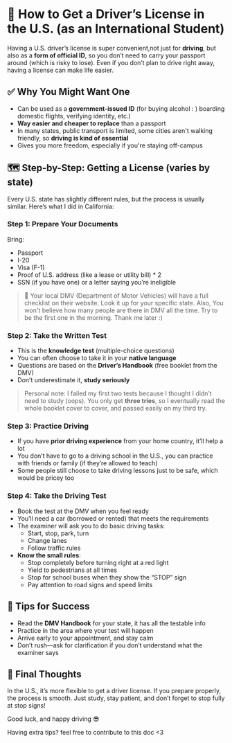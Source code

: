 # 🚗 How to Get a Driver’s License in the U.S. (as an International Student)

Having a U.S. driver’s license is super convenient,not just for **driving**, but also as a **form of official ID**, so you don’t need to carry your passport around (which is risky to lose). Even if you don’t plan to drive right away, having a license can make life easier.


## ✅ Why You Might Want One

- Can be used as a **government-issued ID** (for buying alcohol : ) boarding domestic flights, verifying identity, etc.)
- **Way easier and cheaper to replace** than a passport
- In many states, public transport is limited, some cities aren't walking friendly, so **driving is kind of essential**
- Gives you more freedom, especially if you're staying off-campus


## 🗺️ Step-by-Step: Getting a License (varies by state)

Every U.S. state has slightly different rules, but the process is usually similar. Here’s what I did in California:

### Step 1: Prepare Your Documents
Bring:
- Passport
- I-20
- Visa (F-1)
- Proof of U.S. address (like a lease or utility bill) * 2
- SSN (if you have one) or a letter saying you’re ineligible

> 📌 Your local DMV (Department of Motor Vehicles) will have a full checklist on their website. Look it up for your specific state.
> Also, You won't believe how many people are there in DMV all the time. Try to be the first one in the morning. Thank me later :)

### Step 2: Take the **Written Test**
- This is the **knowledge test** (multiple-choice questions)
- You can often choose to take it in your **native language**
- Questions are based on the **Driver’s Handbook** (free booklet from the DMV)
- Don’t underestimate it, **study seriously**
  
> Personal note: I failed my first two tests because I thought I didn’t need to study (oops). You only get **three tries**, so I eventually read the whole booklet cover to cover, and passed easily on my third try.

### Step 3: Practice Driving
- If you have **prior driving experience** from your home country, it’ll help a lot
- You don’t have to go to a driving school in the U.S., you can practice with friends or family (if they’re allowed to teach)
- Some people still choose to take driving lessons just to be safe, which would be pricey too

### Step 4: Take the **Driving Test**
- Book the test at the DMV when you feel ready
- You’ll need a car (borrowed or rented) that meets the requirements
- The examiner will ask you to do basic driving tasks:
  - Start, stop, park, turn
  - Change lanes
  - Follow traffic rules
- **Know the small rules**:
  - Stop completely before turning right at a red light
  - Yield to pedestrians at all times
  - Stop for school buses when they show the “STOP” sign
  - Pay attention to road signs and speed limits


## 👀 Tips for Success

- Read the **DMV Handbook** for your state, it has all the testable info
- Practice in the area where your test will happen
- Arrive early to your appointment, and stay calm
- Don’t rush—ask for clarification if you don’t understand what the examiner says


## 🧠 Final Thoughts

In the U.S., it’s more flexible to get a driver license. If you prepare properly, the process is smooth. Just study, stay patient, and don’t forget to stop fully at stop signs!

Good luck, and happy driving 😎 

Having extra tips? feel free to contribute to this doc <3
